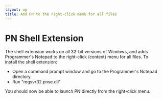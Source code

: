 ```yaml
---
layout: up
title: Add PN to the right-click menu for all files
---
```


# PN Shell Extension

The shell extension works on all 32-bit versions of Windows, and adds Programmer's Notepad to the right-click (context) menu for all files. To install the shell extension:

  - Open a command prompt window and go to the Programmer's Notepad directory
  - Run "regsvr32 pnse.dll"

You should now be able to launch PN directly from the right-click menu.
